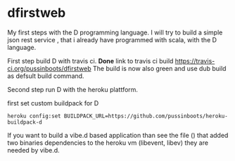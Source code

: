 dfirstweb
=========

My first steps with the D programming language. I will try to build a simple json rest service
, that i already have programmed with scala, with the D language.

First step build D with travis ci.
<b>Done</b> link to travis ci build https://travis-ci.org/pussinboots/dfirstweb
The build is now also green and use
    dub build
as defsult build command.

Second step run D with the heroku plattform.

first set custom buildpack for D 

    heroku config:set BUILDPACK_URL=https://github.com/pussinboots/heroku-buildpack-d

If you want to build a vibe.d based application than see the file ()
that added two binaries dependencies to the heroku vm (libevent, libev) they
are needed by vibe.d.
